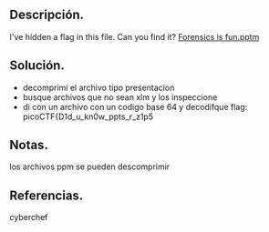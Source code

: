 ## Descripción.

I've hidden a flag in this file. Can you find it? [Forensics is fun.pptm](https://mercury.picoctf.net/static/c0da20f29337e87ffb58ea987d8c596e/Forensics%20is%20fun.pptm)
## Solución.
- decomprimi el archivo tipo presentacion
- busque archivos que no sean xlm y los inspeccione 
- di con un archivo con un codigo base 64 y decodifque
flag: picoCTF{D1d_u_kn0w_ppts_r_z1p5

## Notas.

los archivos ppm se pueden descomprimir
## Referencias.
cyberchef